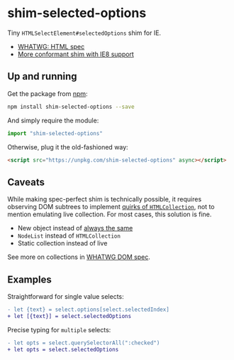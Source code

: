 # shim-selected-options

Tiny `HTMLSelectElement#selectedOptions` shim for IE.

* [WHATWG: HTML spec](https://html.spec.whatwg.org/multipage/form-elements.html#dom-select-selectedoptions)
* [More conformant shim with IE8 support](https://gist.github.com/brettz9/4212217)

## Up and running

Get the package from [npm](https://www.npmjs.com/package/shim-selected-options):

```sh
npm install shim-selected-options --save
```

And simply require the module:

```js
import "shim-selected-options"
```

Otherwise, plug it the old-fashioned way:

```html
<script src="https://unpkg.com/shim-selected-options" async></script>
```

## Caveats

While making spec-perfect shim is technically possible,
it requires observing DOM subtrees to implement [quirks of `HTMLCollection`](https://heycam.github.io/webidl/#LegacyUnenumerableNamedProperties),
not to mention emulating live collection. For most cases, this solution is fine.

* New object instead of [always the same](https://heycam.github.io/webidl/#SameObject)
* `NodeList` instead of `HTMLCollection`
* Static collection instead of live

See more on collections in [WHATWG DOM spec](https://dom.spec.whatwg.org/#old-style-collections).

## Examples

Straightforward for single value selects:

```diff
- let {text} = select.options[select.selectedIndex]
+ let [{text}] = select.selectedOptions
```

Precise typing for `multiple` selects:

```diff
- let opts = select.querySelectorAll(":checked")
+ let opts = select.selectedOptions
```
